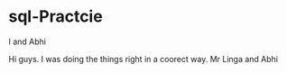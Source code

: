 # sql-Practcie
I and Abhi

Hi guys. I was doing the things right in a coorect way. Mr Linga and Abhi
